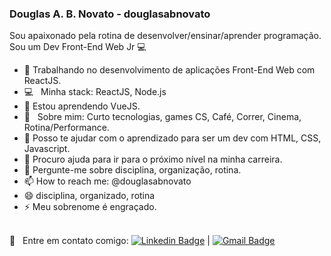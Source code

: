 ### Douglas A. B. Novato - douglasabnovato

Sou apaixonado pela rotina de desenvolver/ensinar/aprender programação.<br/>
Sou um Dev Front-End Web Jr :computer:

- 🔭 Trabalhando no desenvolvimento de aplicações Front-End Web com ReactJS.
- :computer: &nbsp; Minha stack: ReactJS, Node.js 
- 🌱 Estou aprendendo VueJS.
- 💬  &nbsp; Sobre mim: Curto tecnologias, games CS, Café, Correr, Cinema, Rotina/Performance.
- 👯 Posso te ajudar com o aprendizado para ser um dev com HTML, CSS, Javascript.
- 🤔 Procuro ajuda para ir para o próximo nível na minha carreira.
- 💬 Pergunte-me sobre disciplina, organização, rotina.
- 📫 How to reach me: @douglasabnovato
- 😄 disciplina, organizado, rotina
- ⚡ Meu sobrenome é engraçado.

<br/> :email: &nbsp; Entre em contato comigo: [![Linkedin Badge](https://img.shields.io/badge/-douglasabnovato-blue?style=flat-square&logo=Linkedin&logoColor=white&link=https://www.linkedin.com/in/douglasabnovato/)](https://www.linkedin.com/in/douglasabnovato/) 
| 
[![Gmail Badge](https://img.shields.io/badge/-douglasabnovato@gmail.com-c14438?style=flat-square&logo=Gmail&logoColor=white&link=mailto:douglasabnovato@gmail.com)](mailto:douglasabnovato@gmail.com) 
